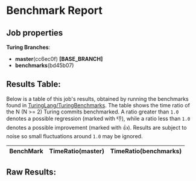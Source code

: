 # Benchmark Report

## Job properties

**Turing Branches**:
- **master**(cc6ec0f) **[BASE_BRANCH]**
- **benchmarks**(bd45b07) 

## Results Table:

Below is a table of this job's results, obtained by running the
benchmarks found in
[TuringLang/TuringBenchmarks](https://github.com/TuringLang/TuringBenchmarks). The
table shows the time ratio of the N (N >= 2) Turing commits
benchmarked. A ratio greater than `1.0` denotes a possible regression
(marked with :-1:), while a ratio less than `1.0` denotes a possible
improvement (marked with :+1:). Results are subject to
noise so small fluctuations around `1.0` may be ignored.

| BenchMark    |  TimeRatio(master) |  TimeRatio(benchmarks) | 
| -----------  |  ----------------------- |  ----------------------- | 

## Raw Results:


